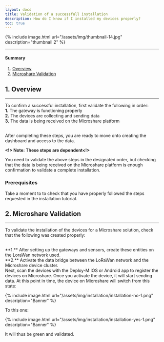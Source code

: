 ```yaml
---
layout: docs
title: Validation of a successfull installation
description: How do I know if I installed my devices properly?
toc: true
---
```






{% include image.html url="/assets/img/thumbnail-14.jpg" description="thumbnail 2" %}

---------------------------------------
#### Summary

1. [Overview](./#1-overview)
2. [Microshare Validation](./#2-microshare-validation)


## 1. Overview
---------------------------------------

To confirm a successful installation, first validate the following in order: 
<br>
**1.**	The gateway is functioning properly
<br>
**2.**	The devices are collecting and sending data 
<br>
**3.**	The data is being received on  the Microshare platform
 
<br>
After completing these steps, you are ready to move onto creating the dashboard and access to the data. 

**<!> Note: These steps are dependent<!>**

You need to validate the above steps in the designated order, but checking that the data is being received on the Microshare platform is enough confirmation to validate a complete installation. 


### Prerequisites

Take a moment to to check that you have properly followed the steps requested in the installation tutorial.  

## 2. Microshare Validation
---------------------------------------

To validate the installation of the devices for a Microshare solution, check that the following was created properly:

<br>
**1.** After setting up the gateways and sensors, create these entities on the LoraWan network used. 
<br>
**2.** Activate the data bridge between the LoRaWan network and the Microshare device cluster. 

<br>
Next, scan the devices with the Deploy-M IOS or Android app to register the devices on Microshare. Once you activate the device, it will start sending data. At this point in time, the device on Microshare will switch from this state:


{% include image.html url="/assets/img/installation/installation-no-1.png" description="Banner" %}

To this one: 

{% include image.html url="/assets/img/installation/installation-yes-1.png" description="Banner" %}

It will thus be green and validated. 

 